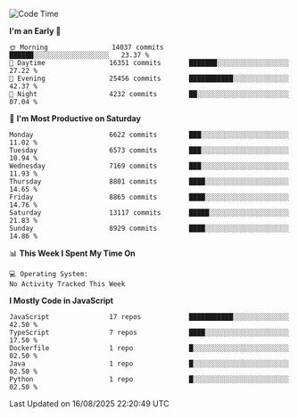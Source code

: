 <!--START_SECTION:waka-->
![Code Time](http://img.shields.io/badge/Code%20Time-3%2C498%20hrs%2059%20mins-blue)

**I'm an Early 🐤** 

```text
🌞 Morning                14037 commits       ██████░░░░░░░░░░░░░░░░░░░   23.37 % 
🌆 Daytime                16351 commits       ███████░░░░░░░░░░░░░░░░░░   27.22 % 
🌃 Evening                25456 commits       ███████████░░░░░░░░░░░░░░   42.37 % 
🌙 Night                  4232 commits        ██░░░░░░░░░░░░░░░░░░░░░░░   07.04 % 
```
📅 **I'm Most Productive on Saturday** 

```text
Monday                   6622 commits        ███░░░░░░░░░░░░░░░░░░░░░░   11.02 % 
Tuesday                  6573 commits        ███░░░░░░░░░░░░░░░░░░░░░░   10.94 % 
Wednesday                7169 commits        ███░░░░░░░░░░░░░░░░░░░░░░   11.93 % 
Thursday                 8801 commits        ████░░░░░░░░░░░░░░░░░░░░░   14.65 % 
Friday                   8865 commits        ████░░░░░░░░░░░░░░░░░░░░░   14.76 % 
Saturday                 13117 commits       █████░░░░░░░░░░░░░░░░░░░░   21.83 % 
Sunday                   8929 commits        ████░░░░░░░░░░░░░░░░░░░░░   14.86 % 
```


📊 **This Week I Spent My Time On** 

```text
💻 Operating System: 
No Activity Tracked This Week
```

**I Mostly Code in JavaScript** 

```text
JavaScript               17 repos            ███████████░░░░░░░░░░░░░░   42.50 % 
TypeScript               7 repos             ████░░░░░░░░░░░░░░░░░░░░░   17.50 % 
Dockerfile               1 repo              █░░░░░░░░░░░░░░░░░░░░░░░░   02.50 % 
Java                     1 repo              █░░░░░░░░░░░░░░░░░░░░░░░░   02.50 % 
Python                   1 repo              █░░░░░░░░░░░░░░░░░░░░░░░░   02.50 % 
```




 Last Updated on 16/08/2025 22:20:49 UTC
<!--END_SECTION:waka-->

<!--
**likaiqiang/likaiqiang** is a ✨ _special_ ✨ repository because its `README.md` (this file) appears on your GitHub profile.

Here are some ideas to get you started:

- 🔭 I’m currently working on ...
- 🌱 I’m currently learning ...
- 👯 I’m looking to collaborate on ...
- 🤔 I’m looking for help with ...
- 💬 Ask me about ...
- 📫 How to reach me: ...
- 😄 Pronouns: ...
- ⚡ Fun fact: ...
-->
